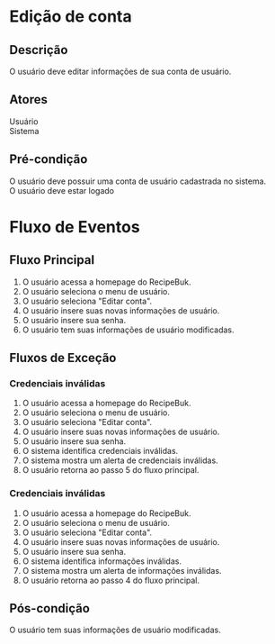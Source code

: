 # Edição de conta

## Descrição
O usuário deve editar informações de sua conta de usuário.

## Atores
Usuário</br>
Sistema

## Pré-condição
O usuário deve possuir uma conta de usuário cadastrada no sistema.</br>
O usuário deve estar logado

# Fluxo de Eventos
## Fluxo Principal
1. O usuário acessa a homepage do RecipeBuk.
2. O usuário seleciona o menu de usuário.
3. O usuário seleciona "Editar conta".
4. O usuário insere suas novas informações de usuário.
5. O usuário insere sua senha.
6. O usuário tem suas informações de usuário modificadas.

## Fluxos de Exceção
### Credenciais inválidas
1. O usuário acessa a homepage do RecipeBuk.
2. O usuário seleciona o menu de usuário.
3. O usuário seleciona "Editar conta".
4. O usuário insere suas novas informações de usuário.
5. O usuário insere sua senha.
6. O sistema identifica credenciais inválidas.
7. O sistema mostra um alerta de credenciais inválidas.
8. O usuário retorna ao passo 5 do fluxo principal.

### Credenciais inválidas
1. O usuário acessa a homepage do RecipeBuk.
2. O usuário seleciona o menu de usuário.
3. O usuário seleciona "Editar conta".
4. O usuário insere suas novas informações de usuário.
5. O usuário insere sua senha.
6. O sistema identifica informações inválidas.
7. O sistema mostra um alerta de informações inválidas.
8. O usuário retorna ao passo 4 do fluxo principal.

## Pós-condição
O usuário tem suas informações de usuário modificadas.